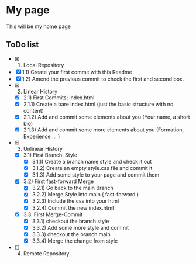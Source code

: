 # My page
This will be my home page

## ToDo list
 - [X] 1. Local Repository 
  - [X] 1.1) Create your first commit with this Readme
  - [X] 1.2) Amend the previous commit to check the first and second box.
- [X] 2. Linear History 
  - [X] 2.1) First Commits: index.html
  - [X] 2.1.1) Create a bare index.html (just the basic structure with no content)
  - [X] 2.1.2) Add and commit some elements about you (Your name, a short bio)
  - [X] 2.1.3) Add and commit some more elements about you (Formation, Experience ... )
- [X] 3. Unlinear History 
  - [X] 3.1) First Branch: Style
    - [X] 3.1.1) Create a branch name style and check it out
    - [X] 3.1.2) Create an empty style.css file and commit it
    - [X] 3.1.3) Add some style to your page and commit them
  - [X] 3.2) First fast-forward Merge
    - [X] 3.2.1) Go back to the main Branch
    - [X] 3.2.2) Merge Style into main ( fast-forward )
    - [X] 3.2.3) Include the css into your html
    - [X] 3.2.4) Commit the new index.html
  - [X] 3.3. First Merge-Commit
    - [X] 3.3.1) checkout the branch style
    - [X] 3.3.2) Add some more style and commit
    - [X] 3.3.3) checkout the branch main
    - [X] 3.3.4) Merge the change from style
 - [ ] 4. Remote Repository